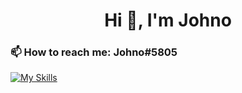<h1 align="center">Hi 👋, I'm Johno</h1>
<h3 align="left">📫 How to reach me: Johno#5805</h3>
<p align="left">
</p>

[![My Skills](https://skillicons.dev/icons?i=lua,html,css,figma,discord&theme=dark)](https://skillicons.dev)
